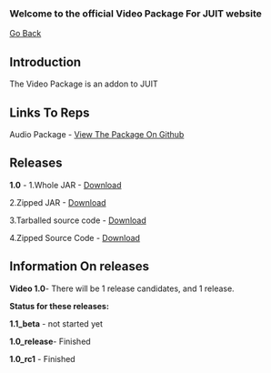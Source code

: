 ### Welcome to the official Video Package For JUIT website
[Go Back](https://github.com/RishonJR/JUIT)
## Introduction
The Video Package is an addon to JUIT

## Links To Reps

Audio Package - [View The Package On Github](https://github.com/RishonJR/Audio)

## Releases 
**1.0** - 
1.Whole JAR - [Download](https://github.com/RishonJR/Video/releases/download/1.0/Video.jar)

2.Zipped JAR - [Download](https://github.com/RishonJR/Video/releases/download/1.0/Video.zip)

3.Tarballed source code - [Download](https://github.com/RishonJR/Video/archive/refs/tags/1.0.tar.gz)

4.Zipped Source Code - [Download](https://github.com/RishonJR/Video/archive/refs/tags/1.0.zip)


## Information On releases
**Video 1.0**- There will be 1 release candidates, and 1 release.

**Status for these releases:**

**1.1_beta** - not started yet

**1.0_release**- Finished

**1.0_rc1** - Finished
